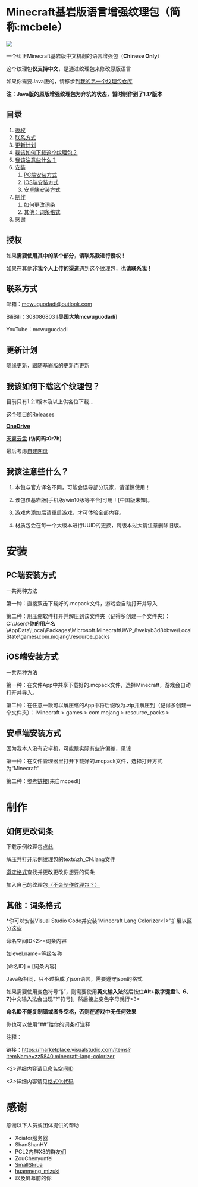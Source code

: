 # Minecraft基岩版语言增强纹理包（简称:mcbele）
![](http://mcwuguodadi.cn:10008/record/mcbele/readme/github.png)

一个纠正Minecraft基岩版中文机翻的语言增强包（**Chinese Only**）

这个纹理包**仅支持中文**，是通过纹理包来修改原版语言

如果你需要Java版的，请移步到[我的另一个纹理包仓库](https://github.com/mcwuguodadi/Mcwuguodadi-s-Minecraft-Texture-Packs-Warehouse)

**注：Java版的原版增强纹理包为弃坑的状态，暂时制作到了1.17版本**
## 目录
1. [授权](#授权)
2. [联系方式](#联系方式)
3. [更新计划](#更新计划)
4. [我该如何下载这个纹理包？](#%E6%88%91%E8%AF%A5%E5%A6%82%E4%BD%95%E4%B8%8B%E8%BD%BD%E8%BF%99%E4%B8%AA%E7%BA%B9%E7%90%86%E5%8C%85)
5. [我该注意些什么？](#%E6%88%91%E8%AF%A5%E6%B3%A8%E6%84%8F%E4%BA%9B%E4%BB%80%E4%B9%88)
6. [安装](#安装)
    1. [PC端安装方式](#pc%E7%AB%AF%E5%AE%89%E8%A3%85%E6%96%B9%E5%BC%8F)
    2. [iOS端安装方式](#ios%E7%AB%AF%E5%AE%89%E8%A3%85%E6%96%B9%E5%BC%8F)
    3. [安卓端安装方式](#安卓端安装方式)
7. [制作](#制作)
    1. [如何更改词条](#如何更改词条)
    2. [其他：词条格式](#%E5%85%B6%E4%BB%96%E8%AF%8D%E6%9D%A1%E6%A0%BC%E5%BC%8F)
8. [感谢](#感谢)
## 授权
如果**需要使用其中的某个部分**，**请联系我进行授权！**

如果在其他**非我个人上传的渠道**遇到这个纹理包，**也请联系我！**

## 联系方式
邮箱：mcwuguodadi@outlook.com

BiliBili：308086803 [**吴国大地mcwuguodadi**]

YouTube：mcwuguodadi


## 更新计划
随缘更新，跟随基岩版的更新而更新


## 我该如何下载这个纹理包？
目前只有1.2.1版本及以上供各位下载...

[这个项目的Releases](https://github.com/mcwuguodadi/Minecraft-Bedrock-Edition-Language-Enhancement-Pack/releases)

**[OneDrive](https://mcwuguodadi-my.sharepoint.com/:f:/g/personal/mcwuguodadi233_mcwuguodadi_cn/En--iArMwHVDur5QSfcYylsB7hKrg_wXnFJO1F6jXgkCcQ?e=Lq9M8x)**

[天翼云盘](https://cloud.189.cn/t/QBj2uavmaeIr) **(访问码:0r7h)**

最后考虑[自建网盘](http://mcwuguodadi.cn:10008/record/mcbele/)
## 我该注意些什么？
1. 本包与官方译名不同，可能会误导部分玩家，请谨慎使用！

2. 该包仅基岩版[手机版/win10版等平台]可用！[中国版未知]。

3. 游戏内添加后请重启游戏，才可体验全部内容。

4. 材质包会在每一个大版本进行UUID的更换，跨版本过大请注意删除旧版。
# 安装
## PC端安装方式
一共两种方法

第一种：直接双击下载好的.mcpack文件，游戏会自动打开并导入

第二种：用压缩软件打开并解压到该文件夹（记得多创建一个文件夹）：
C:\Users\\**你的用户名**\AppData\Local\Packages\Microsoft.MinecraftUWP_8wekyb3d8bbwe\LocalState\games\com.mojang\resource_packs
## iOS端安装方式
一共两种方法

第一种：在文件App中共享下载好的.mcpack文件，选择Minecraft，游戏会自动打开并导入。

第二种：在任意一款可以解压缩的App中将后缀改为.zip并解压到（记得多创建一个文件夹）：
Minecraft > games > com.mojang > resource_packs >
## 安卓端安装方式
因为我本人没有安卓机，可能跟实际有些许偏差，见谅

第一种：在文件管理器里打开下载好的.mcpack文件，选择打开方式为“Minecraft”

第二种：[参考链接](https://mcpedl.com/how-to-install-minecraft-pe-texture-packs-for-android/)[来自mcpedl]
# 制作
## 如何更改词条
下载示例纹理包[点此](https://aka.ms/resourcepacktemplate)

解压并打开示例纹理包的texts\zh_CN.lang文件

[遵守格式](#%E5%85%B6%E4%BB%96%E8%AF%8D%E6%9D%A1%E6%A0%BC%E5%BC%8F)查找并更改更改你想要的词条

加入自己的纹理包[（不会制作纹理包？）](https://wiki.biligame.com/mc/%E6%95%99%E7%A8%8B/%E5%88%B6%E4%BD%9C%E8%B5%84%E6%BA%90%E9%99%84%E5%8A%A0%E5%8C%85)

## 其他：词条格式
*你可以安装Visual Studio Code并安装“Minecraft Lang Colorizer<1>”扩展以区分这些

命名空间ID<2>=词条内容

如level.name=等级名称

[命名ID] = [词条内容]

Java版相同，只不过换成了json语言，需要遵守json的格式

如果需要使用变色符号“§”，则需要使用**英文输入法**然后按住**Alt+数字键盘1、6、7**[中文输入法会出现"?"符号]，然后接上变色字母就行<3>

**命名ID不能复制错或者多空格，否则在游戏中无任何效果**

你也可以使用“##”给你的词条打注释

注释：

链接：https://marketplace.visualstudio.com/items?itemName=zz5840.minecraft-lang-colorizer

<2>详细内容请见[命名空间ID](https://wiki.biligame.com/mc/%E5%91%BD%E5%90%8D%E7%A9%BA%E9%97%B4ID)

<3>详细内容请见[格式化代码](https://wiki.biligame.com/mc/%E6%A0%BC%E5%BC%8F%E5%8C%96%E4%BB%A3%E7%A0%81)

# 感谢
感谢以下人员或团体提供的帮助
- Xciator服务器
- ShanShanHY
- PCL2内群X3的群友们
- ZouChenyunfei
- [SmallSkrua](https://afdian.net/@SkruaClub)
- [huanmeng_mizuki](https://afdian.net/@yuzuki)
- 以及屏幕前的你

